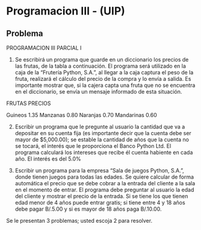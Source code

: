 # Programacion III - (UIP)

## Problema

PROGRAMACION III
PARCIAL I

1.	Se escribirá un programa que guarde en un diccionario los precios de las frutas, de la tabla a continuación.  El programa será utilizado en la caja de la “Frutería Python, S.A.”, al llegar a la caja captura el peso de la fruta, realizará el cálculo del precio de la compra y lo envía a salida.  Es importante mostrar que, si la cajera capta una fruta que no se encuentra en el diccionario, se envía un mensaje informado de esta situación.

FRUTAS		PRECIOS

Guineos		1.35
Manzanas	0.80
Naranjas	0.70
Mandarinas	0.60

2.	Escribir un programa que le pregunte al usuario la cantidad que va a depositar en su cuenta fija (es importante decir que la cuenta debe ser mayor de $5,000.00); se estable la cantidad de años que la cuenta no se tocará, el interés que le proporciona el Banco Python Ltd.  El programa calculará los intereses que recibe él cuenta habiente en cada año. El interés es del 5.0%

3.	Escribir un programa para la empresa “Sala de juegos Python, S.A.”, donde tienen juegos para todas las edades. Se quiere calcular de forma automática el precio que se debe cobrar a la entrada del cliente a la sala en el momento de entrar.  El programa debe preguntar al usuario la edad del cliente y mostrar el precio de la entrada. Si se tiene los que tienen edad menor de 4 años puede entrar gratis; si tiene entre 4 y 18 años debe pagar B/.5.00 y si es mayor de 18 años paga B/.10.00.

Se le presentan 3 problemas; usted escoja 2 para resolver. 